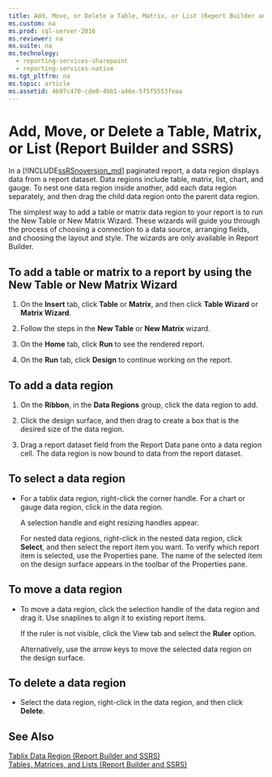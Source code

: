 ```yaml
---
title: Add, Move, or Delete a Table, Matrix, or List (Report Builder and SSRS)
ms.custom: na
ms.prod: sql-server-2016
ms.reviewer: na
ms.suite: na
ms.technology: 
  - reporting-services-sharepoint
  - reporting-services-native
ms.tgt_pltfrm: na
ms.topic: article
ms.assetid: 4b97c470-cde0-4bb1-a46e-5f5f5553feaa
---
```

# Add, Move, or Delete a Table, Matrix, or List (Report Builder and SSRS)
  In a [!INCLUDE[ssRSnoversion_md](../../Topics/TopicNameContainA/includes/ssRSnoversion_md.md)] paginated report, a data region displays data from a report dataset. Data regions include table, matrix, list, chart, and gauge. To nest one data region inside another, add each data region separately, and then drag the child data region onto the parent data region.  
  
 The simplest way to add a table or matrix data region to your report is to run the New Table or New Matrix Wizard. These wizards will guide you through the process of choosing a connection to a data source, arranging fields, and choosing the layout and style. The wizards are only available in Report Builder.  
  
## To add a table or matrix to a report by using the New Table or New Matrix Wizard  
  
1.  On the **Insert** tab, click **Table** or **Matrix**, and then click **Table Wizard** or **Matrix Wizard**.  
  
2.  Follow the steps in the **New Table** or **New Matrix** wizard.  
  
3.  On the **Home** tab, click **Run** to see the rendered report.  
  
4.  On the **Run** tab, click **Design** to continue working on the report.  
  
## To add a data region  
  
1.  On the **Ribbon**, in the **Data Regions** group, click the data region to add.  
  
2.  Click the design surface, and then drag to create a box that is the desired size of the data region.  
  
3.  Drag a report dataset field from the Report Data pane onto a data region cell. The data region is now bound to data from the report dataset.  
  
## To select a data region  
  
-   For a tablix data region, right-click the corner handle. For a chart or gauge data region, click in the data region.  
  
     A selection handle and eight resizing handles appear.  
  
     For nested data regions, right-click in the nested data region, click **Select**, and then select the report item you want. To verify which report item is selected, use the Properties pane. The name of the selected item on the design surface appears in the toolbar of the Properties pane.  
  
## To move a data region  
  
-   To move a data region, click the selection handle of the data region and drag it. Use snaplines to align it to existing report items.  
  
     If the ruler is not visible, click the View tab and select the **Ruler** option.  
  
     Alternatively, use the arrow keys to move the selected data region on the design surface.  
  
## To delete a data region  
  
-   Select the data region, right-click in the data region, and then click **Delete**.  
  
## See Also  
 [Tablix Data Region &#40;Report Builder and SSRS&#41;](../../Topics/TopicNameNotContainA/Tablix-Data-Region--Report-Builder-and-SSRS-.md)   
 [Tables, Matrices, and Lists &#40;Report Builder and SSRS&#41;](../../Topics/TopicNameNotContainA/Tables--Matrices--and-Lists--Report-Builder-and-SSRS-.md)  
  
  